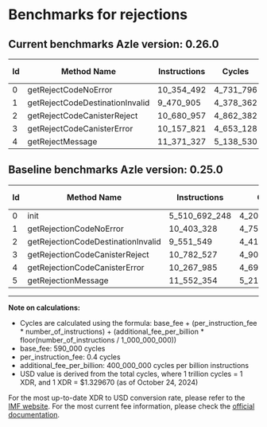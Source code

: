 # Benchmarks for rejections

## Current benchmarks Azle version: 0.26.0

| Id  | Method Name                     | Instructions | Cycles    | USD           | USD/Million Calls | Change                                    |
| --- | ------------------------------- | ------------ | --------- | ------------- | ----------------- | ----------------------------------------- |
| 0   | getRejectCodeNoError            | 10_354_492   | 4_731_796 | $0.0000062917 | $6.29             | <font color="green">-5_500_337_756</font> |
| 1   | getRejectCodeDestinationInvalid | 9_470_905    | 4_378_362 | $0.0000058218 | $5.82             | <font color="green">-932_423</font>       |
| 2   | getRejectCodeCanisterReject     | 10_680_957   | 4_862_382 | $0.0000064654 | $6.46             | <font color="red">+1_129_408</font>       |
| 3   | getRejectCodeCanisterError      | 10_157_821   | 4_653_128 | $0.0000061871 | $6.18             | <font color="green">-624_706</font>       |
| 4   | getRejectMessage                | 11_371_327   | 5_138_530 | $0.0000068325 | $6.83             | <font color="red">+1_103_342</font>       |

## Baseline benchmarks Azle version: 0.25.0

| Id  | Method Name                        | Instructions  | Cycles        | USD           | USD/Million Calls |
| --- | ---------------------------------- | ------------- | ------------- | ------------- | ----------------- |
| 0   | init                               | 5_510_692_248 | 4_204_866_899 | $0.0055910854 | $5_591.08         |
| 1   | getRejectionCodeNoError            | 10_403_328    | 4_751_331     | $0.0000063177 | $6.31             |
| 2   | getRejectionCodeDestinationInvalid | 9_551_549     | 4_410_619     | $0.0000058647 | $5.86             |
| 3   | getRejectionCodeCanisterReject     | 10_782_527    | 4_903_010     | $0.0000065194 | $6.51             |
| 4   | getRejectionCodeCanisterError      | 10_267_985    | 4_697_194     | $0.0000062457 | $6.24             |
| 5   | getRejectionMessage                | 11_552_354    | 5_210_941     | $0.0000069288 | $6.92             |

---

**Note on calculations:**

- Cycles are calculated using the formula: base_fee + (per_instruction_fee \* number_of_instructions) + (additional_fee_per_billion \* floor(number_of_instructions / 1_000_000_000))
- base_fee: 590_000 cycles
- per_instruction_fee: 0.4 cycles
- additional_fee_per_billion: 400_000_000 cycles per billion instructions
- USD value is derived from the total cycles, where 1 trillion cycles = 1 XDR, and 1 XDR = $1.329670 (as of October 24, 2024)

For the most up-to-date XDR to USD conversion rate, please refer to the [IMF website](https://www.imf.org/external/np/fin/data/rms_sdrv.aspx).
For the most current fee information, please check the [official documentation](https://internetcomputer.org/docs/current/developer-docs/gas-cost#execution).
